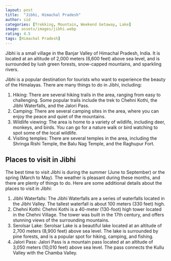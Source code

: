 ```yaml
---
layout: post
title:  "Jibhi, Himachal Pradesh"
author: sid
categories: [Trekking, Mountain, Weekend Getaway, Lake]
image: assets/images/jibhi.webp
rating: 4.5
tags: [Himachal Pradesh]
---
```

Jibhi is a small village in the Banjar Valley of Himachal Pradesh, India. It is located at an altitude of 2,000 meters (6,600 feet) above sea level, and is surrounded by lush green forests, snow-capped mountains, and sparkling rivers.

Jibhi is a popular destination for tourists who want to experience the beauty of the Himalayas. There are many things to do in Jibhi, including:

1. Hiking: There are several hiking trails in the area, ranging from easy to challenging. Some popular trails include the trek to Chehni Kothi, the Jibhi Waterfalls, and the Jalori Pass.
2. Camping: There are several camping sites in the area, where you can enjoy the peace and quiet of the mountains.
3. Wildlife viewing: The area is home to a variety of wildlife, including deer, monkeys, and birds. You can go for a nature walk or bird watching to spot some of the local wildlife.
4. Visiting temples: There are several temples in the area, including the Shringa Rishi Temple, the Balu Nag Temple, and the Raghupur Fort.

<h2>Places to visit in Jibhi</h2>
The best time to visit Jibhi is during the summer (June to September) or the spring (March to May). The weather is pleasant during these months, and there are plenty of things to do. Here are some additional details about the places to visit in Jibhi:

1. Jibhi Waterfalls: The Jibhi Waterfalls are a series of waterfalls located in the Jibhi Valley. The tallest waterfall is about 100 meters (330 feet) high.
2. Chehni Kothi: Chehni Kothi is a 40-meter (130-foot) high tower located in the Chehni Village. The tower was built in the 17th century, and offers stunning views of the surrounding mountains.
3. Serolsar Lake: Serolsar Lake is a beautiful lake located at an altitude of 2,700 meters (8,900 feet) above sea level. The lake is surrounded by pine forests, and is a popular spot for hiking, camping, and fishing.
4. Jalori Pass: Jalori Pass is a mountain pass located at an altitude of 3,050 meters (10,010 feet) above sea level. The pass connects the Kullu Valley with the Chamba Valley.

<div class="pa-carousel-widget" style="width:100%; height:480px; display:none;"
  data-link="https://www.justwravel.com/"
  data-title="Jibhi, Himachal Pradesh"
  data-description="Trekking, Mountain, Weekend Getaway, Lake"
  data-delay="3">
  <object data="https://lh3.googleusercontent.com/pw/AIL4fc9Wfz_SHaeU7ygnf6TFYnXX5T772AsYvrlv4jES0mvYzI-c5v6HghDvNmxFQmKcbQzurub3Jiv6h9qCe2nW2q0f7XToFT9GZ0K85hZbsa3Z71Crbyen=w960-rw-h720"></object>
  <object data="https://lh3.googleusercontent.com/pw/AIL4fc9y8NP4ECptDshTDtH2w2o1g987OGrZQkIp-3vIrTMDUTcSomqrGylefPYjKIxe0Zl7KxE6QeRpwV6nQ4RK83QYuyoRjBLkserxYzgj_AjuPLsAZjyN=w960-rw-h720"></object>
  <object data="https://lh3.googleusercontent.com/pw/AIL4fc9mqiewGWEaMkt2Xul8aixU-47k15m4cEpEr1Ls2D08xcO9nUDtmP5kjTRhRBIdQuHf8JOi6BUBhxZDoknJleqc1JFSCZc6dWq-8oE7CgyOaPZbD7lY=w960-rw-h720"></object>
  <object data="https://lh3.googleusercontent.com/pw/AIL4fc9T7Gw_7dQYVGpCflEbgMR-v5TOaZbyZTjVHA-Q8pDnflMdOLVE7CWUGoF02KQIUVOc_52QkyMwsMZ3Fqyyj0FTsR6hxcaZ-uI6HIqXlhkrNCCLUrlh=w960-rw-h720"></object>
  <object data="https://lh3.googleusercontent.com/pw/AIL4fc_XUfhnTrqtOtUaZmuT-K1oZ9T3-d5aDiIYUt3_4HSHMhCdbJQw118YxRr4mufg21Qusqcp2cztuzs35-xK5zjlobPhcLE0_msyrJvkFV08AzqtepeN=w960-rw-h720"></object>
  <object data="https://lh3.googleusercontent.com/pw/AIL4fc9M5v0rdNCkkzoARcT1cHuH1QafTASTw3w-wgsW2Cdcl8ASVdUY_CmEEobMpOva9rRKsb0Q5ZmwiHWySO9tkNO14mzzOpZIG1EqaofvDwg34L95JVPA=w960-rw-h720"></object>
  <object data="https://lh3.googleusercontent.com/pw/AIL4fc_yw5B5lVSrMxt-LtRG6N2Jww56YiexvzsVZ0JLfRsF5874s-Meb1hpcBr-iq7kKpFTkr_ouEfjubET2AE_e5_I-7saL6WUcEZ1-6TVZIpT1bAPyXCL=w960-rw-h720"></object>
  <object data="https://lh3.googleusercontent.com/pw/AIL4fc_Vx1kydASNai_is0ajn8yHykYQOI5takTzZM09Y_NKH0dFH8Rp4GrSNepkYgx0V6Pe5WRU-mDNqyy_cZPQz2ntqNiJ6PmLY9PyjCUpVjaDrYYWXGcD=w960-rw-h720"></object>
  <object data="https://lh3.googleusercontent.com/pw/AIL4fc-QrUvUMzdbYeiZ-40ngI2kFSRZARx66wfwLD4xJdP2UTLKV9GNr1BCXKrG9nqUD0A1HTVkWeV_NREP8xL_LoTMni1PjZ0K2YLStZ-cdIcKetzn7AR_=w960-rw-h720"></object>
  <object data="https://lh3.googleusercontent.com/pw/AIL4fc_p5Cp9gCOdD6U81xI_AJMkzDGr7dMoiYgEOmYGsovqYGY5vmKWxvHESGYveAtPBZ-8a0DZ4pFCihNo3HFJMUDPRbBu-mn0B0j4-SX_SzwQSMpyWOXn=w960-rw-h720"></object>
  <object data="https://lh3.googleusercontent.com/pw/AIL4fc_MfdMePZwKI5J1OIke_usPKkqnjv5yjAw3Sau4gzQa4ec0GWbGCqPLcOL5yQgy6UydL1bPUPgEjIUa4Qy-qpcYaoBTPJSwKfqUHoU1Y_AbOrYGKnyD=w960-rw-h720"></object>
  <object data="https://lh3.googleusercontent.com/pw/AIL4fc_L-ehSpxh-ZIX6SJI9P0wcj2iiELfWeSszhot1vhaMrb4CxQLmRsr3b_qERjAADcC6EMnq3vdWaQQMjxxnRF_GswffzMPtvibpav9aVF_L9BJeNTx6=w960-rw-h720"></object>
  <object data="https://lh3.googleusercontent.com/pw/AIL4fc9ApuLpTSHFksqgmERRz3_7JprXadmRvtOEOolQEMCtBCIzJaQrrDSBfi7SKEw3A6Ka12M2eA0XItRef1M9kFFB2MKR37rGXLbVQF6k0UdYsDGYSQ33=w960-rw-h720"></object>
  <object data="https://lh3.googleusercontent.com/pw/AIL4fc9U41SJHorhLLMON5vRzKrcnbSiFus4MvWBpfChEt2g2OyDYygNFBUmyhqSAsYtI9k94JL6T_U1hdNIlNE1tQ5rTa2j8dKMkS-CtzcwuJkvO4d7vupy=w960-rw-h720"></object>
  <object data="https://lh3.googleusercontent.com/pw/AIL4fc-kYWrGpyxSib7NgB0Jb3j4yUdHpg-cXY64XmeuROdv5mVNTvXKkBa6dOCVPFnfOyPnYD62Mq22M2N74dGAzWp1ihOOqndjmya5qnIof8r0BfcDUW0T=w960-rw-h720"></object>
  <object data="https://lh3.googleusercontent.com/pw/AIL4fc8a6RtxAz99-UtDSJ9X_Xkh6qbvtlrlUoEBpasVPhueRHLdg0DpD46qo9yP7_MTTQlhv0UlpDwdPVjFErOWm0nHqem2uZ1Nu_1N7pLfynCXyEwOPQjn=w960-rw-h720"></object>
  <object data="https://lh3.googleusercontent.com/pw/AIL4fc_k96ZVJ_wXtRpISdgnn3uumUAYswmlqt0L7Vp54N-Fxh0-FLCpW-R7t5gw0RY5ysEMMi1bcfRH2neX832-N2aCgnQVqvziHhr-QFnzAXZg-TCVI8fX=w960-rw-h720"></object>
  <object data="https://lh3.googleusercontent.com/pw/AIL4fc_YE8Ef2bxuXGPjOfBb3d_Zh2fSzo5_MTJybuxFj2n6XsQdiYHIoaDCJKtDsb_jIDqzSw1nDt_6gCjet1U6PucSgoiAMr_xlcCx-lLkqIQXnjmVqCJJ=w960-rw-h720"></object>
  <object data="https://lh3.googleusercontent.com/pw/AIL4fc9a4OUedca_HtL_xBijK2L64GCTmy7jYJeskBwd0rTcP_UQg6aDE1QKvjdpxr7cyBARPSrfVVB-2JTvY3KlKsnu79tQ_r7ZQsbDAt3Rmbl7GoNHoUcZ=w960-rw-h720"></object>
  <object data="https://lh3.googleusercontent.com/pw/AIL4fc9aMuQ_qaEg59LJNis7a9YNheGoBw9_DrgcsGWdb93eVmOB2OtEjKIuHizb6hM_CGgeusuWDmCJj4vBETfe8uifnmVVBqtSmxeiYB-SNB0kjSCxLws9=w960-rw-h720"></object>
  <object data="https://lh3.googleusercontent.com/pw/AIL4fc_HBzfWkg4QZMIT5Z-SJW48V1eqOzHnZv_8fpvl9Alo1f-BNGHHrhN29oEZCYjwIyLYARjvCTmZt3JhvFMnqRETzwjDzaBKXVdytfOWyF70xorcDfes=w960-rw-h720"></object>
  <object data="https://lh3.googleusercontent.com/pw/AIL4fc-Svv25j5797B9jN8AHQs6NKOEJJwWPjShpVqd_O1pteRcFuMvnCNwaripDKdP4DSU0KnWugGqdQyGu2zOTPUufLE07DB7HefKXuOYC9aeDGEVHCHkz=w960-rw-h720"></object>
  <object data="https://lh3.googleusercontent.com/pw/AIL4fc-ywYj-6PZaoEHflIadqvW6k4kn8Pv99SOO-qglw4AmCxv7e8_68ZnmyG3YdbYi931GifjrOWL69fF2xQ4RVLIC98XUOaVmaZf1zDlm-r9CVTmOMc2O=w960-rw-h720"></object>
  <object data="https://lh3.googleusercontent.com/pw/AIL4fc-FuBR-QAB8g3R_IT5I0hRrSBfYiBk0VUhl4C9FJkru25qsvibY0RYr9_-cweUhhGKh0Akp0sNAvitWb5MdbL4qcE5ejApKDJLPLvDfAQQLv9RbP4YB=w960-rw-h720"></object>
  <object data="https://lh3.googleusercontent.com/pw/AIL4fc8CjsmtUEYm_uufWjVXWxwGspN1AxYlaO20--X9WExX1pO4RZX6yliYz-C6v4fkliCQBSa3zhV9DClNKqXMC5YyLZwFp8u4ZE_ZVaLAhDWO4qav35or=w960-rw-h720"></object>
</div>